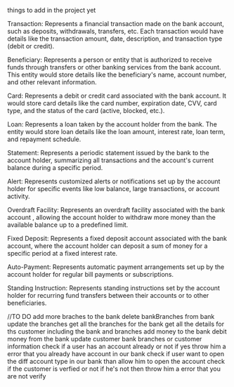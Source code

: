things to add in the project yet 

Transaction: 
Represents a financial transaction made on the bank account, such as deposits, withdrawals, transfers, etc.
Each transaction would have details like the transaction amount, date, description, and transaction type (debit or credit).

Beneficiary: 
Represents a person or entity that is authorized to receive funds through transfers or other banking services from the bank account. 
This entity would store details like the beneficiary's name, account number, and other relevant information.

Card: Represents a debit or credit card associated with the bank account. It would store card details like the card number,
expiration date, CVV, card type, and the status of the card (active, blocked, etc.).

Loan: Represents a loan taken by the account holder from the bank. 
The entity would store loan details like the loan amount, interest rate, loan term, and repayment schedule.

Statement: Represents a periodic statement issued by the bank to the account holder,
summarizing all transactions and the account's current balance during a specific period.

Alert: Represents customized alerts or notifications set up by the account holder for specific events like low balance,
large transactions, or account activity.

Overdraft Facility: Represents an overdraft facility associated with the bank account
, allowing the account holder to withdraw more money than the available balance up to a predefined limit.

Fixed Deposit: Represents a fixed deposit account associated with the bank account,
where the account holder can deposit a sum of money for a specific period at a fixed interest rate.

Auto-Payment: Represents automatic payment arrangements set up by the account holder for regular bill payments or subscriptions.

Standing Instruction: Represents standing instructions set by the account holder for recurring fund transfers between their accounts or to other beneficiaries.




//TO DO 
add more braches to the bank
delete bankBranches from bank
update the branches 
get all the branches for the bank
get all the details for ths customer including the bank and branches 
add money to the bank 
debit money from the bank
update customer bank branches or customer information
check if a user has an account already or not if yes throw him a error that you already have account in our bank
check if user want to open the diff account type in our bank than allow him to open the account 
check if the customer is verfied or not if he's not then throw him a error that you are not verify 